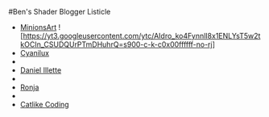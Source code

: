 #Ben's Shader Blogger Listicle
- [MinionsArt](https://minionsart.github.io/tutorials/?type=built-in)
![https://yt3.googleusercontent.com/ytc/AIdro_ko4FynnlI8x1ENLYsT5w2tkOCIn_CSUDQUrPTmDHuhrQ=s900-c-k-c0x00ffffff-no-rj]
- [Cyanilux](https://www.cyanilux.com)
-
- [Daniel Illette](https://danielilett.com)
-
- [Ronja](https://www.ronja-tutorials.com)
-
- [Catlike Coding](https://catlikecoding.com)
